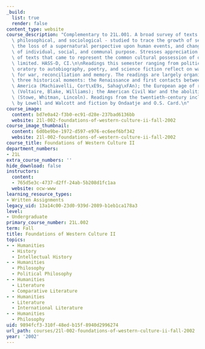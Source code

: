 ```yaml
---
_build:
  list: true
  render: false
content_type: website
course_description: "Complementary to 21L.001. A broad survey of texts - literary,\
  \ philosophical, and sociological - studied to trace the growth of secular humanism,\
  \ the loss of a supernatural perspective upon human events, and changing conceptions\
  \ of individual, social, and communal purpose. Stresses appreciation and analysis\
  \ of texts that came to represent the common cultural possession of our time. Enrollment\
  \ limited. HASS-D, CI.\n\nReadings this semester ranging from political theory and\
  \ oratory to autobiography, poetry, and science fiction reflect on war, motives\
  \ for war, reconciliation and memory. The readings are largely organized around\
  \ three historical moments: the Renaissance and first contacts between Europe and\
  \ America (Machiavelli, Cort\xE9s, Sahag\xFAn); the European age of revolutions\
  \ (Voltaire, Blake, Williams); the American Civil War and the abolition of slavery\
  \ (Stowe, Whitman, Lincoln). Readings from the twentieth-century include poetry\
  \ by Lowell and Walcott and fiction by Ondaatje and O.S. Card.\n"
course_image:
  content: bd7e0a42-f3b0-ec91-d28e-237bad6136bb
  website: 21l-002-foundations-of-western-culture-ii-fall-2002
course_image_thumbnail:
  content: 6d0be9be-1972-d597-e976-ec6eef6bf342
  website: 21l-002-foundations-of-western-culture-ii-fall-2002
course_title: Foundations of Western Culture II
department_numbers:
- 21L
extra_course_numbers: ''
hide_download: false
instructors:
  content:
  - 765d5e3c-4737-d2ff-24ab-5b208d1fc1aa
  website: ocw-www
learning_resource_types:
- Written Assignments
legacy_uid: 13a14c00-23d0-939d-2089-b1eb1ca178a3
level:
- Undergraduate
primary_course_number: 21L.002
term: Fall
title: Foundations of Western Culture II
topics:
- - Humanities
  - History
  - Intellectual History
- - Humanities
  - Philosophy
  - Political Philosophy
- - Humanities
  - Literature
  - Comparative Literature
- - Humanities
  - Literature
  - International Literature
- - Humanities
  - Philosophy
uid: 9894fcf3-310f-48ed-b15f-8940d2996274
url_path: courses/21l-002-foundations-of-western-culture-ii-fall-2002
year: '2002'
---
```

